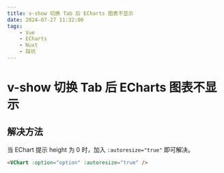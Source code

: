```yaml
---
title: v-show 切换 Tab 后 ECharts 图表不显示
date: 2024-07-27 11:32:00
tags:
    - Vue
    - ECharts
    - Nuxt
    - 踩坑
---
```


# v-show 切换 Tab 后 ECharts 图表不显示

## 解决方法

当 EChart 提示 height 为 0 时，加入 `:autoresize="true"` 即可解决。

```html
<VChart :option="option" :autoresize="true" />
```
